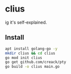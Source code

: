 # clius
ig it's self-explained.

## Install
```bash
apt install golang-go -y
mkdir clius && cd clius
go mod init clius
go get github.com/creack/pty
go build -o clius main.go
